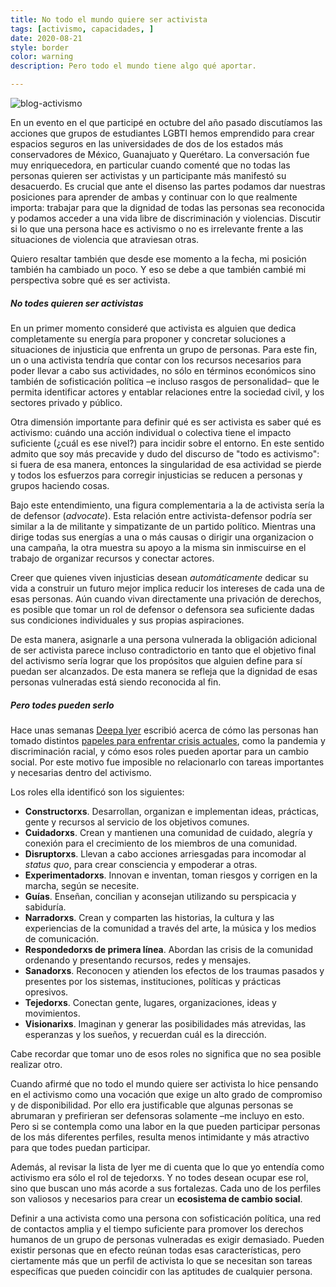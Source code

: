 ```yaml
---
title: No todo el mundo quiere ser activista
tags: [activismo, capacidades, ]
date: 2020-08-21
style: border
color: warning
description: Pero todo el mundo tiene algo qué aportar.

---
```


![blog-activismo](https://alex-writes-something.github.io/pictures/blog-activismo.jpeg)



En un evento en el que participé en octubre del año pasado discutíamos las acciones que grupos de estudiantes LGBTI hemos emprendido para crear espacios seguros en las universidades de dos de los estados más conservadores de México, Guanajuato y Querétaro. La conversación fue muy enriquecedora, en particular cuando comenté que no todas las personas quieren ser activistas y un participante más manifestó su desacuerdo. Es crucial que ante el disenso las partes podamos dar nuestras posiciones para aprender de ambas y  continuar con lo que realmente importa: trabajar para que la dignidad de todas las personas sea reconocida y podamos acceder a una vida libre de discriminación y violencias. Discutir si lo que una persona hace es activismo o no es irrelevante frente a las situaciones de violencia que atraviesan otras.

Quiero resaltar también que desde ese momento a la fecha, mi posición también ha cambiado un poco. Y eso se debe a que también cambié mi perspectiva sobre qué es ser activista. 

##### No todes quieren ser activistas

En un primer momento consideré que activista es alguien que dedica completamente su energía para proponer y concretar soluciones a situaciones de injusticia que enfrenta un grupo de personas. Para este fin, un o una activista tendría que contar con los recursos necesarios para poder llevar a cabo sus actividades, no sólo en términos económicos sino también de sofisticación política –e incluso rasgos de personalidad– que le permita identificar actores y entablar relaciones entre la sociedad civil, y los sectores privado y público.

Otra dimensión importante para definir qué es ser activista es saber qué es activismo: cuándo una acción individual o colectiva tiene  el impacto suficiente (¿cuál es ese nivel?) para incidir sobre el entorno. En este sentido admito que soy más precavide y dudo del discurso de "todo es activismo": si fuera de esa manera, entonces la singularidad de esa actividad se pierde y todos los esfuerzos  para corregir injusticias se reducen a personas y grupos haciendo cosas.

Bajo este entendimiento, una figura complementaria a la de activista sería la de defensor (*advocate*). Esta relación entre activista-defensor podría ser similar a la de militante y  simpatizante de un partido político. Mientras una dirige todas sus energías a una o más causas o dirigir una organizacion o una campaña, la otra muestra su apoyo a la misma sin inmiscuirse en el trabajo de organizar recursos y conectar actores.  

Creer que quienes viven injusticias desean *automáticamente* dedicar su vida a construir un futuro mejor implica reducir los intereses de cada una de esas personas. Aún cuando vivan directamente una privación de derechos, es posible que tomar un rol de defensor o defensora sea suficiente dadas sus condiciones individuales y sus propias aspiraciones.

De esta manera, asignarle a una persona vulnerada la obligación adicional de ser activista parece incluso contradictorio en tanto que el objetivo final del activismo sería lograr que los propósitos que alguien define para sí puedan ser alcanzados. De esta manera se refleja que la dignidad de esas personas vulneradas está siendo reconocida al fin.

##### Pero todes *pueden* serlo

Hace unas semanas [Deepa Iyer](https://twitter.com/dviyer) escribió acerca de cómo las personas han tomado distintos [papeles para enfrentar crisis actuales](https://medium.com/@dviyer/mapping-our-social-change-roles-in-times-of-crisis-8bbe71a8ab01), como la pandemia y discriminación racial, y cómo esos roles pueden aportar para un cambio social. Por este motivo fue imposible no relacionarlo con tareas importantes y necesarias dentro del activismo.

Los roles ella identificó son los siguientes:

* **Constructorxs**. Desarrollan, organizan e implementan ideas, prácticas, gente y recursos al servicio de los objetivos comunes.
* **Cuidadorxs**. Crean y mantienen una comunidad de cuidado, alegría y conexión para el crecimiento de los miembros de una comunidad.
* **Disruptorxs**. Llevan a cabo acciones arriesgadas para incomodar al *status quo*, para crear consciencia y empoderar a otras.
* **Experimentadorxs**. Innovan e inventan, toman riesgos y corrigen en la marcha, según se necesite.
* **Guías**. Enseñan, concilian y aconsejan utilizando su perspicacia y sabiduría. 
* **Narradorxs**. Crean y comparten las historias, la cultura y las  experiencias de la comunidad a través del arte, la música y los medios de comunicación.
* **Respondedorxs de primera línea**. Abordan las crisis de la comunidad ordenando y presentando recursos, redes y mensajes.
* **Sanadorxs**. Reconocen y atienden los efectos de los traumas pasados y presentes  por los sistemas, instituciones, políticas y prácticas opresivos.
* **Tejedorxs**. Conectan gente, lugares, organizaciones, ideas y movimientos.
* **Visionarixs**. Imaginan y generar las posibilidades más atrevidas, las esperanzas y los sueños, y recuerdan cuál es la dirección.

Cabe recordar que tomar uno de esos roles no significa que no sea posible realizar otro. 

Cuando afirmé que no todo el mundo quiere ser activista lo hice pensando en el activismo como una vocación que exige un alto grado de compromiso y de disponibilidad. Por ello era justificable que algunas personas se abrumaran y prefirieran ser defensoras solamente –me incluyo en esto. Pero si se contempla como una labor en la que pueden participar personas de los más diferentes perfiles, resulta menos intimidante y más atractivo para que todes puedan participar.

Además, al revisar la lista de Iyer me di cuenta que lo que yo entendía como activismo era sólo el rol de tejedorxs. Y no todes desean ocupar ese rol, sino que buscan uno más acorde a sus fortalezas. Cada uno de los perfiles son valiosos y necesarios para crear un **ecosistema de cambio social**.

Definir a una activista como una persona con sofisticación política, una red de contactos amplia y el tiempo suficiente para promover los derechos humanos de un grupo de personas vulneradas es exigir demasiado. Pueden existir personas que en efecto reúnan todas esas características, pero ciertamente más que un perfil de activista lo que se necesitan son tareas específicas que pueden coincidir con las aptitudes de cualquier persona. 